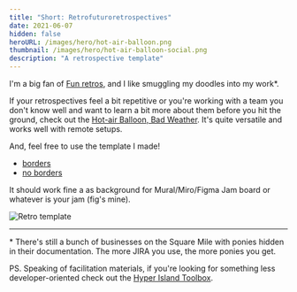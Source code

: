 ```yaml
---
title: "Short: Retrofuturoretrospectives"
date: 2021-06-07
hidden: false
heroURL: /images/hero/hot-air-balloon.png
thumbnail: /images/hero/hot-air-balloon-social.png
description: "A retrospective template"
---
```


I'm a big fan of [Fun retros](https://www.funretrospectives.com), and I like smuggling my doodles into my work\*.

If your retrospectives feel a bit repetitive or you're working with a team you don't know well and want to learn a bit more about them before you hit the ground, check out the [Hot-air Balloon, Bad Weather](https://www.funretrospectives.com/hot-air-balloon-bad-weather/). It's quite versatile and works well with remote setups.

And, feel free to use the template I made!

- <a download href='/images/hot-air-balloon/borders.png'>borders</a>
- <a download href='/images/hot-air-balloon/no_borders.png'>no borders</a>

It should work fine a as background for Mural/Miro/Figma Jam board or whatever is your jam (fig's mine).

![Retro template](/images/hot-air-balloon/preview.png)

---

\* There's still a bunch of businesses on the Square Mile with ponies hidden in their documentation. The more JIRA you use, the more ponies you get.

PS. Speaking of facilitation materials, if you're looking for something less developer-oriented check out the [Hyper Island Toolbox](https://toolbox.hyperisland.com).

